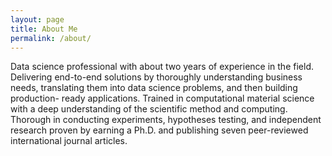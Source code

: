 ```yaml
---
layout: page
title: About Me
permalink: /about/
---
```


Data science professional with about two years of experience in the field. Delivering end-to-end solutions by
thoroughly understanding business needs, translating them into data science problems, and then building production-
ready applications. Trained in computational material science with a deep understanding of the scientific method and
computing. Thorough in conducting experiments, hypotheses testing, and independent research proven by earning a
Ph.D. and publishing seven peer-reviewed international journal articles.
